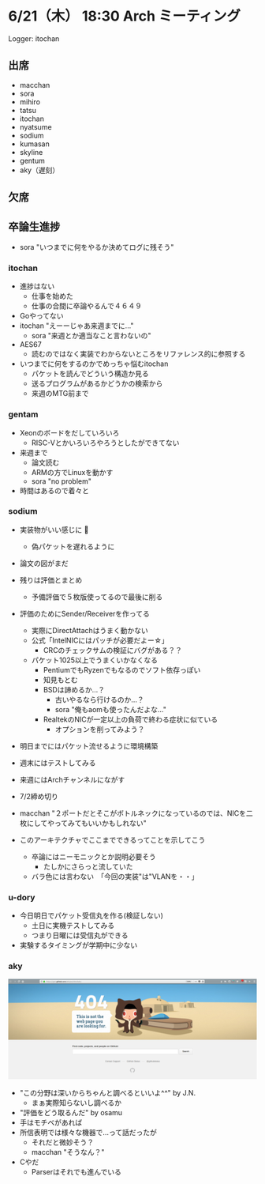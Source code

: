 # 6/21（木） 18:30 Arch ミーティング

Logger: itochan

## 出席

- macchan
- sora
- mihiro
- tatsu
- itochan
- nyatsume
- sodium
- kumasan
- skyline
- gentum
- aky（遅刻）

## 欠席

## 卒論生進捗

- sora "いつまでに何をやるか決めてログに残そう"

### itochan

- 進捗はない
  - 仕事を始めた
  - 仕事の合間に卒論やるんで４６４９
- Goやってない
- itochan "えーーじゃあ来週までに…"
  - sora "来週とか適当なこと言わないの"
- AES67
  - 読むのではなく実装でわからないところをリファレンス的に参照する
- いつまでに何をするのかでめっちゃ悩むitochan
  - パケットを読んでどういう構造か見る
  - 送るプログラムがあるかどうかの検索から
  - 来週のMTG前まで

### gentam

- Xeonのボードをだしていろいろ
  - RISC-Vとかいろいろやろうとしたができてない
- 来週まで
  - 論文読む
  - ARMの方でLinuxを動かす
  - sora "no problem"
- 時間はあるので着々と

### sodium

- 実装物がいい感じに :tada:
  - 偽パケットを遅れるように
- 論文の図がまだ
- 残りは評価とまとめ
  - 予備評価で５枚版使ってるので最後に削る
- 評価のためにSender/Receiverを作ってる
  - 実際にDirectAttachはうまく動かない
  - 公式「IntelNICにはパッチが必要だよー☆」
    - CRCのチェックサムの検証にバグがある？？
  - パケット1025以上でうまくいかなくなる
    - PentiumでもRyzenでもなるのでソフト依存っぽい
    - 知見もとむ
    - BSDは諦めるか…？
      - 古いやるなら行けるのか…？
      - sora "俺もaomも使ったんだよな…"
    - RealtekのNICが一定以上の負荷で終わる症状に似ている
      - オプションを削ってみよう？
- 明日までにはパケット流せるように環境構築
- 週末にはテストしてみる
- 来週にはArchチャンネルにながす
- 7/2締め切り


- macchan "２ポートだとそこがボトルネックになっているのでは、NICを二枚にしてやってみてもいいかもしれない"
- このアーキテクチャでここまでできるってことを示してこう
  - 卒論にはニーモニックとか説明必要そう
    - たしかにさらっと流していた
  - バラ色には言わない　「今回の実装"は"VLANを・・」

### u-dory

- 今日明日でパケット受信丸を作る(検証しない)
  - 土日に実機テストしてみる
  - つまり日曜には受信丸ができる
- 実験するタイミングが学期中に少ない

### aky

![aky zero](/images/aky_20180621_192556.png)

- "この分野は深いからちゃんと調べるといいよ^^" by J.N.
  - まぁ実際知らないし調べるか
- "評価をどう取るんだ" by osamu
- 手はモチベがあれば
- 所信表明では様々な機器で…って話だったが
  - それだと微妙そう？
  - macchan "そうなん？"
- Cやだ
  - Parserはそれでも進んでいる
